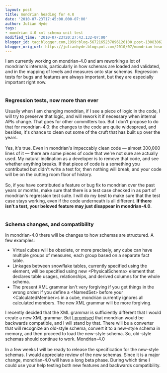 ```yaml
---
layout: post
title: mondrian heading for 4.0
date: '2010-07-23T17:45:00.000-07:00'
author: Julian Hyde
tags:
- mondrian 4.0 xml schema unit test
modified_time: '2010-07-23T20:27:43.132-07:00'
blogger_id: tag:blogger.com,1999:blog-5672165237896126100.post-1308386280460423815
blogger_orig_url: https://julianhyde.blogspot.com/2010/07/mondrian-heading-for-40.html
---
```


I am currently working on mondrian-4.0 and am reworking a lot of mondrian's internals, particularly in how schemas are loaded and validated, and in the mapping of levels and measures onto star schemas. Regression tests for bugs and features are always important, but they are especially important right now.<br /><br /><h3>Regression tests, now more than ever</h3>Usually when I am changing mondrian, if I see a piece of logic in the code, I will try to preserve that logic, and will rework it if necessary when internal APIs change. That goes for other committers too. But I don't propose to do that for mondrian-4.0: the changes to the code are quite widespread, and besides, it's chance to clean out some of the cruft that has built up over the years.<br /><br />Yes, it's true. Even in mondrian's impeccably clean code &mdash; almost 300,000 lines of it &mdash; there are some pieces of code that we're not sure are actually used. My natural inclination as a developer is to remove that code, and see whether anything breaks. If that piece of code is a something you contributed but didn't write a test for, then nothing will break, and your code will be on the cutting room floor of history.<br /><br />So, if you have contributed a feature or bug fix to mondrian over the past years or months, make sure that there is a test case checked in as part of mondrian's regression test suite. I will do my best to make sure that the test case stays working, even if the code underneath is all different. <b>If there isn't a test, your beloved feature may just disappear in mondrian-4.0</b>.<br /><br /><h3>Schema changes, and compatibility</h3>In mondrian-4.0 there will be changes to how schemas are structured. A few examples:<ul><li>Virtual cubes will be obsolete, or more precisely, any cube can have multiple groups of measures, each group based on a separate fact table.</li><li>Linkages between snowflake tables, currently specified using the <join> element, will be specified using new &lt;PhysicalSchema&gt; element that declares table usages, relationships, and derived columns for the whole schema.</li><li>The present XML grammar isn't very forgiving if you get things in the wrong order: if you define a &lt;NamedSet&gt; before your &lt;CalculatedMember&gt;s in a cube, mondrian currently ignores all calculated members. The new XML grammar will be more forgiving.</li></ul>I recently decided that the XML grammar is sufficiently different that I would create a new XML grammar. But <a href="http://wiki.pentaho.com/display/analysis/Physical+Schema+Design+Discussion">I promised</a> that mondrian would be backwards compatible, and I will stand by that. There will be a converter that will recognize an old-style schema, convert it to a new-style schema in memory, and then proceed to load the new-style schema. So, old-style schemas should continue to work. Mondrian-4.0<br /><br />In a few weeks I will be ready to release the specification for the new-style schemas. I would appreciate review of the new schemas. Since it is a major change, mondrian-4.0 will have a long beta phase. During which time I could use your help testing both new features and backwards compatibility.